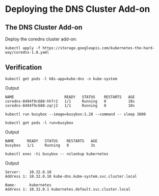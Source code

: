 # Deploying the DNS Cluster Add-on
## The DNS Cluster Add-on
Deploy the coredns cluster add-on:
```
kubectl apply -f https://storage.googleapis.com/kubernetes-the-hard-way/coredns-1.8.yaml
```
## Verification
```
kubectl get pods -l k8s-app=kube-dns -n kube-system
```
Output
```
NAME                       READY   STATUS    RESTARTS   AGE
coredns-8494f9c688-hh7r2   1/1     Running   0          10s
coredns-8494f9c688-zqrj2   1/1     Running   0          10s
```
```
kubectl run busybox --image=busybox:1.28 --command -- sleep 3600
```
```
kubectl get pods -l run=busybox
```
Output
```
NAME      READY   STATUS    RESTARTS   AGE
busybox   1/1     Running   0          3s
```
```
kubectl exec -ti busybox -- nslookup kubernetes
```
Output
```
Server:    10.32.0.10
Address 1: 10.32.0.10 kube-dns.kube-system.svc.cluster.local

Name:      kubernetes
Address 1: 10.32.0.1 kubernetes.default.svc.cluster.local
```
